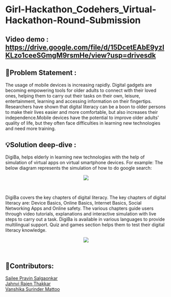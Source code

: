# Girl-Hackathon_Codehers_Virtual-Hackathon-Round-Submission
## Video demo : https://drive.google.com/file/d/15DcetEAbE9yzIKLzo1ceeSGmgM9rsmHe/view?usp=drivesdk
## 📄Problem Statement : 
The usage of mobile devices is increasing rapidly. Digital gadgets are becoming empowering tools for
older adults to connect with their loved ones, helping them to carry out their tasks on their own,
leisure, entertainment, learning and accessing information on their fingertips. Researchers have shown
that digital literacy can be a boon to older persons to make their lives easier and more comfortable, but also increases their independence.Mobile devices
have the potential to improve older adults' quality of life, but they often face difficulties in learning new
technologies and need more training.

## 💡Solution deep-dive :
DigiBa, helps elderly in learning new technologies with the help of simulation of virtual apps on virtual smartphone devices.
For example: The below diagram represents the simulation of how to do google search:
<p align="center"><img src="https://github.com/sailee14032000/Girl-Hackathon_Codehers_Virtual-Hackathon-Round-Submission-/blob/main/simulation.gif"/></p><br>

DigiBa covers the key chapters of digital literacy. The key chapters of digital literacy are: Device Basics, Online Basics, Internet Basics, Social Networking Apps and Online safety. The various chapters guide users through video tutorials, explanations and interactive simulation with live steps to carry out a task. DigiBa is available in various languages to provide multilingual support. Quiz and games section helps them to test their digital literacy knowledge.<br>
<p align="center"><img src="https://github.com/sailee14032000/Girl-Hackathon_Codehers_Virtual-Hackathon-Round-Submission-/blob/main/digibaimg2.png"/></p><br>

## 👥Contributors:
[Sailee Pravin Salgaonkar](https://github.com/sailee14032000)
<br>
[Jahnvi Rajen Thakkar](https://github.com/jahnvi480)
<br>
[Vanshika Surinder Mattoo](https://github.com/VANSHIKA8421)


